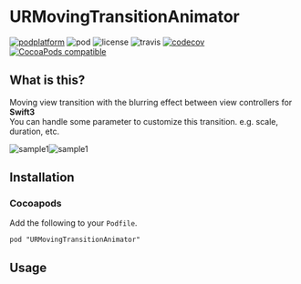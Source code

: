 # URMovingTransitionAnimator

[![podplatform](https://cocoapod-badges.herokuapp.com/p/URMovingTransitionAnimator/badge.png)](https://cocoapod-badges.herokuapp.com/p/URMovingTransitionAnimator/badge.png) ![pod](https://cocoapod-badges.herokuapp.com/v/URMovingTransitionAnimator/badge.png) ![license](https://cocoapod-badges.herokuapp.com/l/URMovingTransitionAnimator/badge.png) ![travis](https://travis-ci.org/jegumhon/URMovingTransitionAnimator.svg?branch=master) [![codecov](https://codecov.io/gh/jegumhon/URMovingTransitionAnimator/branch/master/graph/badge.svg)](https://codecov.io/gh/jegumhon/URMovingTransitionAnimator) [![CocoaPods compatible](https://img.shields.io/badge/CocoaPods-compatible-4BC51D.svg?style=flat)](https://github.com/CocoaPods/CocoaPods)

## What is this?
Moving view transition with the blurring effect between view controllers for **Swift3**  
You can handle some parameter to customize this transition. e.g. scale, duration, etc.

![sample1](https://github.com/jegumhon/URMovingTransitionAnimator/blob/master/Resources/URMovingTransitionAnimator1.gif)![sample1](https://github.com/jegumhon/URMovingTransitionAnimator/blob/master/Resources/URMovingTransitionAnimator2-gesture.gif)

## Installation
### Cocoapods
Add the following to your `Podfile`.

    pod "URMovingTransitionAnimator"

## Usage

